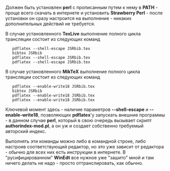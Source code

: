 Должен быть установлен **perl** с прописанным путем к нему в **PATH** - проще всего скачать в интернете и установить **Strawberry Perl** - после установки он сразу настроится на выполнение - никаких дополнительных действий не требуется.

В случае установленного **TexLive** выполнение полного цикла трансляции состоит из следующих команд

```
   pdflatex --shell-escape JSRbib.tex
   bibtex JSRbib
   pdflatex --shell-escape JSRbib.tex
   pdflatex --shell-escape JSRbib.tex
```

В случае установленного **MikTeX** выполнение полного цикла трансляции состоит из следующих команд

```
   pdflatex --enable-write18 JSRbib.tex
   bibtex JSRbib
   pdflatex --enable-write18 JSRbib.tex
   pdflatex --enable-write18 JSRbib.tex
```

Ключевой момент здесь - наличие параметров **--shell-escape** и **--enable-write18**, позволяющих **pdflateх**'у запускать внешние программы - в данном случае **perl**, который в свою очередь вызывает скрипт **authorindex-mod.pl**, а он уж и создает собственно требуемый авторский индекс.

Выполнять эти команды можно либо в командной строке, либо настроив соответствующий редактор, но это уже зависит от редактора - обычно для всех них есть инструкции в интернете. В "русифицированном" **WinEdt** все нужное уже "зашито" мной и там ничего делать не надо - просто оттранслировать, как обычно.
